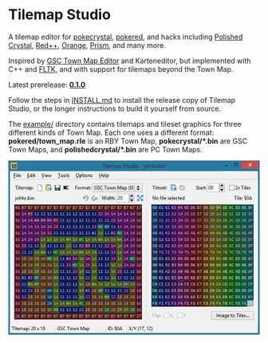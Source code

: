# Tilemap Studio

A tilemap editor for [pokecrystal](https://github.com/pret/pokecrystal), [pokered](https://github.com/pret/pokered), and hacks including [Polished Crystal](https://github.com/Rangi42/polishedcrystal), [Red++](https://github.com/TheFakeMateo/RedPlusPlus), [Orange](https://github.com/PiaCarrot/pokeorange), [Prism](https://www.reddit.com/r/PokemonPrism), and many more.

Inspired by [GSC Town Map Editor](https://hax.iimarckus.org/topic/97/) and Karteneditor, but implemented with C++ and [FLTK](http://www.fltk.org/), and with support for tilemaps beyond the Town Map.

Latest prerelease: [**0.1.0**](https://github.com/Rangi42/tilemap-studio/releases/tag/v0.1.0)

Follow the steps in [INSTALL.md](INSTALL.md) to install the release copy of Tilemap Studio, or the longer instructions to build it yourself from source.

The [example/](example/) directory contains tilemaps and tileset graphics for three different kinds of Town Map. Each one uses a different format: **pokered/town_map.rle** is an RBY Town Map, **pokecrystal/\*.bin** are GSC Town Maps, and **polishedcrystal/\*.bin** are PC Town Maps.

![Screenshot](screenshot.png)
